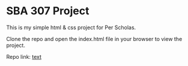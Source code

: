 # SBA 307 Project

This is my simple html & css project for Per Scholas.

Clone the repo and open the index.html file in your browser to view the project.

Repo link: [text](https://github.com/phil-curran/SBA-307)
